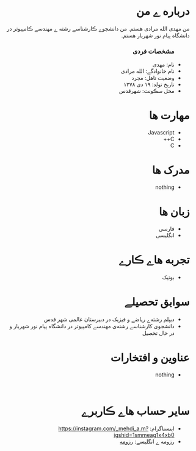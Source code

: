 <div dir="rtl">
  <img src="" />
  <h1> درباره ے من</h1>
  <p> من مهدی الله مرادی هستم. من دانشجوے ڪارشناسے رشته ے مهندسے ڪامپیوتر در دانشگاه پیام نور شهریار هستم.</p>
  
  <ul>
    <h3> مشخصات فردی</h3>
  <li>نام: مهدی</li>
  <li>نام خانوادگے: الله مرادی</li>
  <li>وضعیت تاهل: مجرد</li>
  <li>تاریخ تولد: ۱۹ دی ۱۳۷۸</li>
  <li>محل سڪونت: شهرقدس</li>
</ul>

  
<h1>مهارت ها</h1>

<ul>
  <li>Javascript</li>
  <li>C++</li>
  <li>C</li>
</ul>

<h1> مدرک ها</h1>
<ul>
  <li>nothing</li>
</ul>

<h1> زبان ها</h1>
<ul>
  <li>فارسی</li>
  <li>انگلیسی</li>
</ul>

<h1> تجربه هاے ڪارے </h1>
<ul>
   <li>بوتیک</li>
</ul>

<h1> سوابق تحصیلے </h1>
<ul>
   <li> دیپلم رشته‌ے ریاضے و فیزیک در دبیرستان عالمی شهر قدس</li>
   <li> دانشجوی کارشناسے رشته‌ی مهندسے کامپیوتر در دانشگاه پیام نور شهریار و در حال تحصیل</li>
</ul>

<h1> عناوین و افتخارات </h1>
<ul>
   <li>nothing</li>
</ul>
<br/>

<h1> سایر حساب هاے ڪاربرے </h1>
<ul>
  <li>اینستاگرام: <a href="https://instagram.com/_mehdi_a.m?igshid=1smmeag1x4xb0">https://instagram.com/_mehdi_a.m?igshid=1smmeag1x4xb0</a></li>
  <li>رزومه ے انگلیسے: <a href="https://mehdi-1378.github.io/mehdi-resume/"> رزومه </a></li>
</ul>

